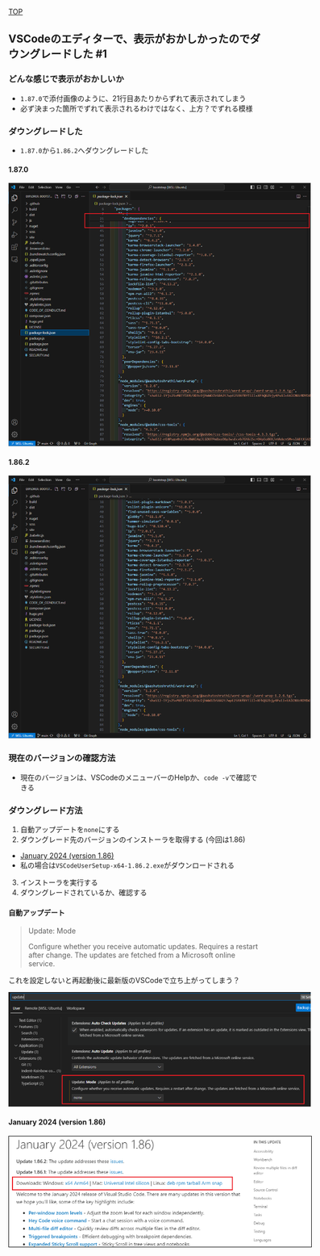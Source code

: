 [TOP](/)

## VSCodeのエディターで、表示がおかしかったのでダウングレードした #1

### どんな感じで表示がおかしいか

- `1.87.0`で添付画像のように、21行目あたりからずれて表示されてしまう
- 必ず決まった箇所でずれて表示されるわけではなく、上方？でずれる模様

### ダウングレードした

- `1.87.0`から`1.86.2`へダウングレードした

#### 1.87.0

<img src="images/1/vscode-1.87.0.png" style="max-width: 600px;">

#### 1.86.2

<img src="images/1/vscode-1.86.2.png" style="max-width: 600px;">

### 現在のバージョンの確認方法

- 現在のバージョンは、VSCodeのメニューバーのHelpか、`code -v`で確認できる

### ダウングレード方法

1. 自動アップデートを`none`にする
2. ダウングレード先のバージョンのインストーラを取得する (今回は1.86)
  - [January 2024 (version 1.86)](https://code.visualstudio.com/updates/v1_86)
  - 私の場合は`VSCodeUserSetup-x64-1.86.2.exe`がダウンロードされる
3. インストーラを実行する
4. ダウングレードされているか、確認する

#### 自動アップデート

> Update: Mode
>
> Configure whether you receive automatic updates. Requires a restart after change. The updates are fetched from a Microsoft online service.

これを設定しないと再起動後に最新版のVSCodeで立ち上がってしまう？

<img src="images/1/vscode-auto-update.png" style="max-width: 600px;">

#### January 2024 (version 1.86)

<img src="images/1/v1_86.png" style="max-width: 600px; border: 1px solid #000;">
